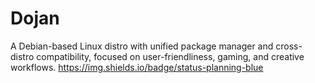 # Dojan
A Debian-based Linux distro with unified package manager and cross-distro compatibility, focused on user-friendliness, gaming, and creative workflows.
<img>https://img.shields.io/badge/status-planning-blue</img>
